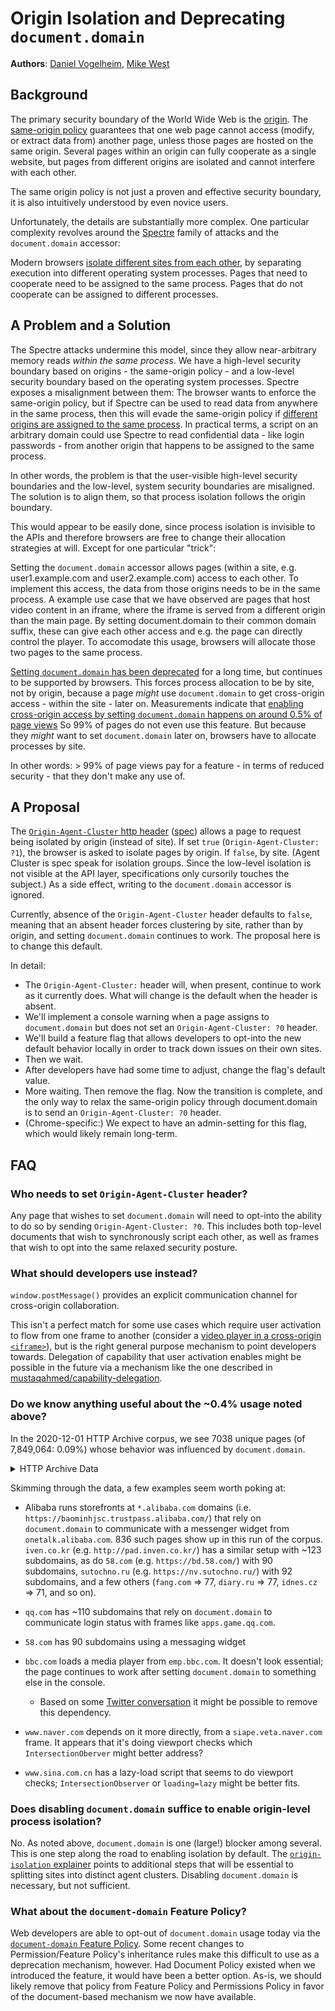 # Origin Isolation and Deprecating `document.domain`

**Authors**: [Daniel Vogelheim](https://github.com/otherdaniel/), [Mike West](https://github.com/mikewest/)

## Background

The primary security boundary of the World Wide Web is the
[origin](https://html.spec.whatwg.org/multipage/origin.html#origin). The
[same-origin policy](https://developer.mozilla.org/en-US/docs/Web/Security/Same-origin_policy)
guarantees that one web page cannot access (modify, or extract data
from) another page, unless those pages are hosted on the same origin.
Several pages within an origin can fully cooperate as a single website,
but pages from different origins are isolated and cannot
interfere with each other.

The same origin policy is not just a proven and effective security boundary,
it is also intuitively understood by even novice users.

Unfortunately, the details are substantially more complex. One particular
complexity revolves around the
[Spectre](https://en.wikipedia.org/wiki/Spectre_%28security_vulnerability%29)
family of attacks and the `document.domain` accessor:

Modern browsers [isolate different sites from each other](https://www.chromium.org/Home/chromium-security/site-isolation), by separating execution into
different operating system processes. Pages that need to cooperate need to
be assigned to the same process. Pages that do not cooperate can be assigned
to different processes.

## A Problem and a Solution

The Spectre attacks undermine this model, since they allow near-arbitrary
memory reads *within the same process*. We have a high-level
security boundary based on origins - the same-origin policy - and a low-level
security boundary based on the operating system processes. Spectre exposes a
misalignment between them: The browser wants to enforce the same-origin policy,
but if Spectre can be used to read data from anywhere in the same process,
then this will evade the same-origin policy if
[different origins are assigned to the
same process](https://chromium.googlesource.com/chromium/src/+/master/docs/security/side-channel-threat-model.md#multiple-origins-within-a-siteinstance).
In practical terms, a script on an arbitrary domain could use
Spectre to read confidential data - like login passwords - from another origin
that happens to be assigned to the same process.

In other words, the problem is that the user-visible high-level security
boundaries and the low-level, system security boundaries are misaligned. The
solution is to align them, so that process isolation follows the origin
boundary.

This would appear to be easily done, since process isolation is invisible
to the APIs and therefore browsers are free to change their allocation
strategies at will. Except for one particular "trick":

Setting the `document.domain` accessor allows pages (within a site,
e.g. user1.example.com and user2.example.com) access to each other.
To implement this access, the data from those origins needs to be in the same
process. A example use case that we have observed are pages that host video
content in an iframe, where the iframe is served from a different origin than
the main page. By setting document.domain to their common domain suffix,
these can give each other access and e.g. the page can directly control the
player. To accomodate this usage, browsers will allocate those two pages
to the same process.

[Setting `document.domain` has been deprecated](https://html.spec.whatwg.org/multipage/origin.html#relaxing-the-same-origin-restriction)
for a long time, but continues to be supported by browsers.
This forces process allocation to be by site,
not by origin, because a page *might* use `document.domain` to get cross-origin
access - within the site - later on. Measurements indicate that [enabling
cross-origin access by setting `document.domain` happens on around 0.5% of page views](https://chromestatus.com/metrics/feature/timeline/popularity/2544)  So 99% of pages do not even use this feature. But because they *might* want
to set `document.domain` later on, browsers have to allocate processes by site.

In other words: > 99% of page views pay for a feature - in terms of reduced
security - that they don't make any use of.

## A Proposal

The [`Origin-Agent-Cluster` http header](https://web.dev/origin-agent-cluster/)
([spec](https://html.spec.whatwg.org/multipage/origin.html#origin-keyed-agent-clusters))
allows a page to request being isolated by origin (instead of site). If set
`true` (`Origin-Agent-Cluster: ?1`), the browser is asked to isolate pages by
origin. If `false`, by site.
(Agent Cluster is spec speak for isolation groups. Since the low-level
isolation is not visible at the API layer, specifications only cursorily
touches the subject.) As a side effect, writing to the  `document.domain`
accessor is ignored.

Currently, absence of the `Origin-Agent-Cluster` header defaults to `false`,
meaning that an absent header forces clustering by site, rather than by origin,
and setting `document.domain` continues to work. The proposal here is to change
this default.

In detail:

* The `Origin-Agent-Cluster:` header will, when present, continue to work as
  it currently does. What will change is the default when the header is absent.
* We'll implement a console warning when a page assigns to `document.domain`
  but does not set an `Origin-Agent-Cluster: ?0` header.
* We'll build a feature flag that allows developers to opt-into the new default behavior
  locally in order to track down issues on their own sites.
* Then we wait.
* After developers have had some time to adjust, change the flag's default
  value.
* More waiting. Then remove the flag. Now the transition is
  complete, and the only way to relax the same-origin policy through
  document.domain is to send an `Origin-Agent-Cluster: ?0` header.
* (Chrome-specific:) We expect to have an admin-setting for this flag, which
  would likely remain long-term.

## FAQ

### Who needs to set `Origin-Agent-Cluster` header?

Any page that wishes to set `document.domain` will need to opt-into the ability to do so by sending `Origin-Agent-Cluster: ?0`. This includes both top-level documents that wish to synchronously script each other, as well as frames that wish to opt into the same relaxed security posture.

### What should developers use instead?

`window.postMessage()` provides an explicit communication channel for cross-origin collaboration.

This isn't a perfect match for some use cases which require user activation to flow from one frame to another (consider a [video player in a cross-origin `<iframe>`](https://twitter.com/JibberJim/status/1318134009252237312)), but is the right general purpose mechanism to point developers towards. Delegation of capability that user activation enables might be possible in the future via a mechanism like the one described in [mustaqahmed/capability-delegation](https://github.com/mustaqahmed/capability-delegation).

### Do we know anything useful about the ~0.4% usage noted above?

In the 2020-12-01 HTTP Archive corpus, we see 7038 unique pages (of 7,849,064: 0.09%) whose behavior was influenced by `document.domain`.

<details>
   <summary>HTTP Archive Data</summary>

Raw data produced by the following query is available in CSV format at https://github.com/mikewest/deprecating-document-domain/blob/main/2020-12-document-domain-usage.csv.

```sql
SELECT
  url, NET.REG_DOMAIN(url) as host
FROM
  (
    SELECT * FROM httparchive.pages.2020_12_01_desktop
    UNION ALL
    SELECT * FROM httparchive.pages.2020_12_01_mobile
  )
WHERE
  # DocumentDomainEnabledCrossOriginAccess
  JSON_EXTRACT(payload, '$._blinkFeatureFirstUsed.Features.2544') IS NOT NULL
  # DocumentDomainBlockedCrossOriginAccess
  OR JSON_EXTRACT(payload, '$._blinkFeatureFirstUsed.Features.2543') IS NOT NULL
GROUP BY
  url
ORDER BY
  host ASC
```

</details>

Skimming through the data, a few examples seem worth poking at:

* Alibaba runs storefronts at `*.alibaba.com` domains (i.e. `https://baominhjsc.trustpass.alibaba.com/`) that rely on `document.domain` to communicate with a messenger widget from `onetalk.alibaba.com`. 836 such pages show up in this run of the corpus. `iven.co.kr` (e.g. `http://pad.inven.co.kr/`) has a similar setup with ~123 subdomains, as do `58.com` (e.g. `https://bd.58.com/`) with 90 subdomains, `sutochno.ru` (e.g. `https://nv.sutochno.ru/`) with 92 subdomains, and a few others (`fang.com` => 77, `diary.ru` => 77, `idnes.cz` => 71, and so on).

* `qq.com` has ~110 subdomains that rely on `document.domain` to communicate login status with frames like `apps.game.qq.com`.

* `58.com` has 90 subdomains using a messaging widget

* `bbc.com` loads a media player from `emp.bbc.com`. It doesn't look essential; the page continues to work after setting `document.domain` to something else in the console.

    * Based on some [Twitter conversation](https://twitter.com/mikewest/status/1318100840247427078) it might be possible to remove this dependency.

* `www.naver.com` depends on it more directly, from a `siape.veta.naver.com` frame. It appears that it's doing viewport checks which `IntersectionOberver` might better address?

* `www.sina.com.cn` has a lazy-load script that seems to do viewport checks; `IntersectionObserver` or `loading=lazy` might be better fits.

### Does disabling `document.domain` suffice to enable origin-level process isolation?

No. As noted above, `document.domain` is one (large!) blocker among several. This is one step along the road to enabling isolation by default. The [`origin-isolation` explainer](https://github.com/WICG/origin-isolation#how-it-works) points to additional steps that will be essential to splitting sites into distinct agent clusters. Disabling `document.domain` is necessary, but not sufficient.

### What about the `document-domain` Feature Policy?

Web developers are able to opt-out of `document.domain` usage today via the [`document-domain` Feature Policy](https://developer.mozilla.org/en-US/docs/Web/HTTP/Headers/Feature-Policy/document-domain). Some recent changes to Permission/Feature Policy's inheritance rules make this difficult to use as a deprecation mechanism, however. Had Document Policy existed when we introduced the feature, it would have been a better option. As-is, we should likely remove that policy from Feature Policy and Permissions Policy in favor of the document-based mechanism we now have available.
